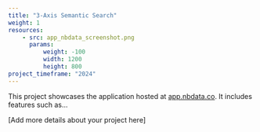 ```yaml
---
title: "3-Axis Semantic Search"
weight: 1
resources:
    - src: app_nbdata_screenshot.png
      params:
          weight: -100
          width: 1200
          height: 800
project_timeframe: "2024"
---
```


This project showcases the application hosted at [app.nbdata.co](https://app.nbdata.co). It includes features such as...

[Add more details about your project here]

